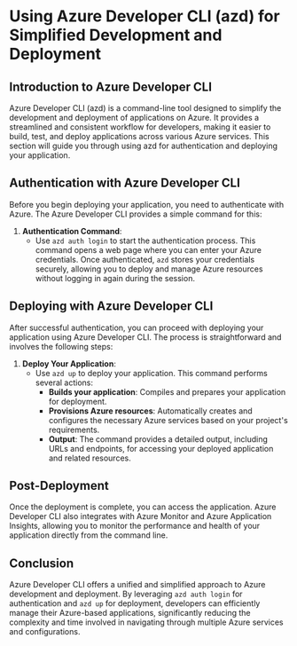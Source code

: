 # Using Azure Developer CLI (azd) for Simplified Development and Deployment

## Introduction to Azure Developer CLI

Azure Developer CLI (azd) is a command-line tool designed to simplify the development and deployment of applications on Azure. It provides a streamlined and consistent workflow for developers, making it easier to build, test, and deploy applications across various Azure services. This section will guide you through using azd for authentication and deploying your application.

## Authentication with Azure Developer CLI

Before you begin deploying your application, you need to authenticate with Azure. The Azure Developer CLI provides a simple command for this:

1. **Authentication Command**:
   - Use `azd auth login` to start the authentication process. This command opens a web page where you can enter your Azure credentials. Once authenticated, `azd` stores your credentials securely, allowing you to deploy and manage Azure resources without logging in again during the session.

## Deploying with Azure Developer CLI

After successful authentication, you can proceed with deploying your application using Azure Developer CLI. The process is straightforward and involves the following steps:

1. **Deploy Your Application**:
   - Use `azd up` to deploy your application. This command performs several actions:
     - **Builds your application**: Compiles and prepares your application for deployment.
     - **Provisions Azure resources**: Automatically creates and configures the necessary Azure services based on your project's requirements.
     - **Output**: The command provides a detailed output, including URLs and endpoints, for accessing your deployed application and related resources.

## Post-Deployment

Once the deployment is complete, you can access the application. Azure Developer CLI also integrates with Azure Monitor and Azure Application Insights, allowing you to monitor the performance and health of your application directly from the command line.

## Conclusion

Azure Developer CLI offers a unified and simplified approach to Azure development and deployment. By leveraging `azd auth login` for authentication and `azd up` for deployment, developers can efficiently manage their Azure-based applications, significantly reducing the complexity and time involved in navigating through multiple Azure services and configurations.
